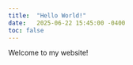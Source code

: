 ```yaml
---
title:  "Hello World!"
date:   2025-06-22 15:45:00 -0400
toc: false
---
```


Welcome to my website!
